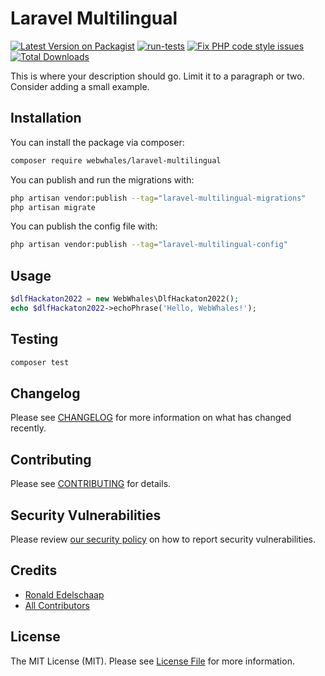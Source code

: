 # Laravel Multilingual

[![Latest Version on Packagist](https://img.shields.io/packagist/v/webwhales/laravel-multilingual.svg?style=flat-square)](https://packagist.org/packages/webwhales/laravel-multilingual)
[![run-tests](https://github.com/WebWhales/laravel-multilingual/actions/workflows/run-tests.yml/badge.svg?branch=master)](https://github.com/WebWhales/laravel-multilingual/actions/workflows/run-tests.yml)
[![Fix PHP code style issues](https://github.com/WebWhales/laravel-multilingual/actions/workflows/fix-php-code-style-issues.yml/badge.svg)](https://github.com/WebWhales/laravel-multilingual/actions/workflows/fix-php-code-style-issues.yml)
[![Total Downloads](https://img.shields.io/packagist/dt/webwhales/laravel-multilingual.svg?style=flat-square)](https://packagist.org/packages/webwhales/laravel-multilingual)

This is where your description should go. Limit it to a paragraph or two. Consider adding a small example.

## Installation

You can install the package via composer:

```bash
composer require webwhales/laravel-multilingual
```

You can publish and run the migrations with:

```bash
php artisan vendor:publish --tag="laravel-multilingual-migrations"
php artisan migrate
```

You can publish the config file with:

```bash
php artisan vendor:publish --tag="laravel-multilingual-config"
```

## Usage

```php
$dlfHackaton2022 = new WebWhales\DlfHackaton2022();
echo $dlfHackaton2022->echoPhrase('Hello, WebWhales!');
```

## Testing

```bash
composer test
```

## Changelog

Please see [CHANGELOG](CHANGELOG.md) for more information on what has changed recently.

## Contributing

Please see [CONTRIBUTING](CONTRIBUTING.md) for details.

## Security Vulnerabilities

Please review [our security policy](../../security/policy) on how to report security vulnerabilities.

## Credits

- [Ronald Edelschaap](https://github.com/redelschaap)
- [All Contributors](../../contributors)

## License

The MIT License (MIT). Please see [License File](LICENSE.md) for more information.
